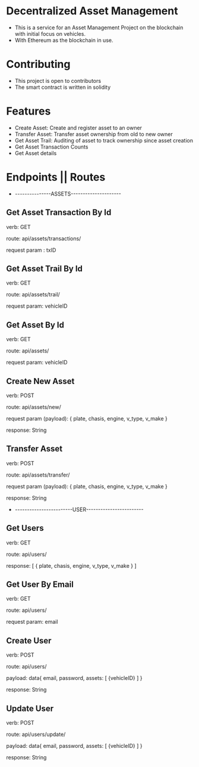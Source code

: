 # Decentralized Asset Management 
+ This is a service for an Asset Management Project on the blockchain with initial focus on vehicles.
+ With Ethereum as the blockchain in use.

# Contributing
+ This project is open to contributors
+ The smart contract is written in solidity

# Features
+ Create Asset: Create and register asset to an owner
+ Transfer Asset: Transfer asset ownership from old to new owner
+ Get Asset Trail: Auditing of asset to track ownership since asset creation
+ Get Asset Transaction Counts
+ Get Asset details

# Endpoints || Routes

+ ---------------ASSETS---------------------

## Get Asset Transaction By Id

verb: GET

route: api/assets/transactions/

request param : txID


## Get Asset Trail By Id

verb: GET

route: api/assets/trail/

request param: vehicleID


## Get Asset By Id

verb: GET

route: api/assets/

request param: vehicleID


## Create New Asset

verb: POST

route: api/assets/new/

request param (payload): {
	plate,
	chasis,
	engine,
	v_type,
	v_make
}

response: String


## Transfer Asset

verb: POST

route: api/assets/transfer/

request param (payload): {
	plate,
	chasis,
	engine,
	v_type,
	v_make
}

response: String


+ ------------------------USER------------------------

## Get Users

verb: GET

route: api/users/

response: [
	{
		plate,
		chasis,
		engine,
		v_type,
		v_make
	}
]


## Get User By Email

verb: GET

route: api/users/

request param: email


## Create User

verb: POST

route: api/users/

payload: data{
	email,
	password,
	assets: [
		{vehicleID}
	]
}

response: String


## Update User

verb: POST

route: api/users/update/

payload: data{
	email,
	password,
	assets: [
		{vehicleID}
	]
}

response: String

